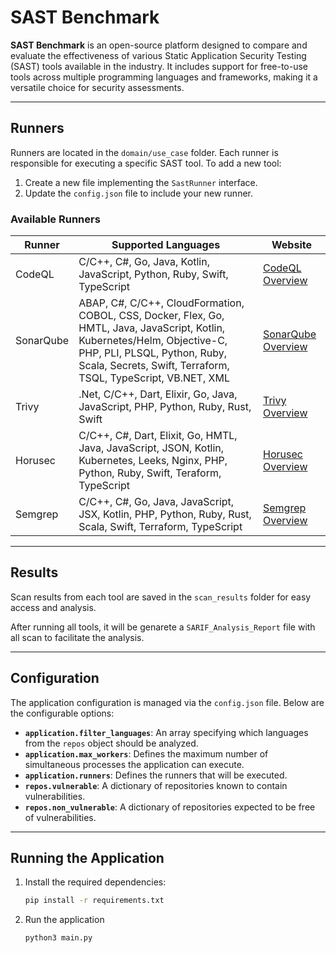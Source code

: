 # SAST Benchmark

**SAST Benchmark** is an open-source platform designed to compare and evaluate the effectiveness of various Static Application Security Testing (SAST) tools available in the industry. It includes support for free-to-use tools across multiple programming languages and frameworks, making it a versatile choice for security assessments.

---

## Runners

Runners are located in the `domain/use_case` folder. Each runner is responsible for executing a specific SAST tool. To add a new tool:

1. Create a new file implementing the `SastRunner` interface.
2. Update the `config.json` file to include your new runner.

### Available Runners

| Runner    | Supported Languages | Website |
|-----------|---------------------|---------|
|CodeQL     | C/C++, C#, Go, Java, Kotlin, JavaScript, Python, Ruby, Swift, TypeScript| [CodeQL Overview](https://codeql.github.com/docs/codeql-overview/supported-languages-and-frameworks/)
|SonarQube  |ABAP, C#, C/C++, CloudFormation, COBOL, CSS, Docker, Flex, Go, HMTL, Java, JavaScript, Kotlin, Kubernetes/Helm, Objective-C, PHP, PLI, PLSQL, Python, Ruby, Scala, Secrets, Swift, Terraform, TSQL, TypeScript, VB.NET, XML|[SonarQube Overview](https://docs.sonarsource.com/sonarqube/10.5/analyzing-source-code/languages/overview/)
|Trivy      |.Net, C/C++, Dart, Elixir, Go, Java, JavaScript, PHP, Python, Ruby, Rust, Swift| [Trivy Overview](https://aquasecurity.github.io/trivy/v0.47/docs/coverage/language/)
|Horusec    | C/C++, C#, Dart, Elixit, Go, HMTL, Java, JavaScript, JSON, Kotlin, Kubernetes, Leeks, Nginx, PHP, Python, Ruby, Swift, Teraform, TypeScript | [Horusec Overview](https://docs.horusec.io/docs/cli/analysis-tools/overview/)
|Semgrep    | C/C++, C#, Go, Java, JavaScript, JSX, Kotlin, PHP, Python, Ruby, Rust, Scala, Swift, Terraform, TypeScript | [Semgrep Overview](https://semgrep.dev/docs/supported-languages/)

---

## Results

Scan results from each tool are saved in the `scan_results` folder for easy access and analysis.

After running all tools, it will be genarete a `SARIF_Analysis_Report` file with all scan to facilitate the analysis.

---

## Configuration

The application configuration is managed via the `config.json` file. Below are the configurable options:

- **`application.filter_languages`**: An array specifying which languages from the `repos` object should be analyzed.
- **`application.max_workers`**: Defines the maximum number of simultaneous processes the application can execute.
- **`application.runners`**: Defines the runners that will be executed.
- **`repos.vulnerable`**: A dictionary of repositories known to contain vulnerabilities.
- **`repos.non_vulnerable`**: A dictionary of repositories expected to be free of vulnerabilities.

---

## Running the Application

1. Install the required dependencies:
   ```bash
   pip install -r requirements.txt
   ```

2. Run the application
    ```bash
   python3 main.py
   ```